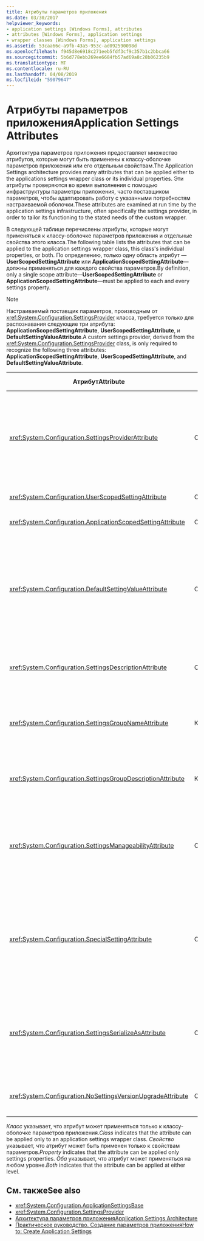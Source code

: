 ```yaml
---
title: Атрибуты параметров приложения
ms.date: 03/30/2017
helpviewer_keywords:
- application settings [Windows Forms], attributes
- attributes [Windows Forms], application settings
- wrapper classes [Windows Forms], application settings
ms.assetid: 53caa66c-a9fb-43a5-953c-ad092590098d
ms.openlocfilehash: f945d8e6918c271eeb5fdf3cf9c357b1c2bbca66
ms.sourcegitcommit: 5b6d778ebb269ee6684fb57ad69a8c28b06235b9
ms.translationtype: MT
ms.contentlocale: ru-RU
ms.lasthandoff: 04/08/2019
ms.locfileid: "59079647"
---
```

# <a name="application-settings-attributes"></a><span data-ttu-id="23312-102">Атрибуты параметров приложения</span><span class="sxs-lookup"><span data-stu-id="23312-102">Application Settings Attributes</span></span>
<span data-ttu-id="23312-103">Архитектура параметров приложения предоставляет множество атрибутов, которые могут быть применены к классу-оболочке параметров приложения или его отдельным свойствам.</span><span class="sxs-lookup"><span data-stu-id="23312-103">The Application Settings architecture provides many attributes that can be applied either to the applications settings wrapper class or its individual properties.</span></span> <span data-ttu-id="23312-104">Эти атрибуты проверяются во время выполнения с помощью инфраструктуры параметры приложения, часто поставщиком параметров, чтобы адаптировать работу с указанными потребностям настраиваемой оболочки.</span><span class="sxs-lookup"><span data-stu-id="23312-104">These attributes are examined at run time by the application settings infrastructure, often specifically the settings provider, in order to tailor its functioning to the stated needs of the custom wrapper.</span></span>  
  
 <span data-ttu-id="23312-105">В следующей таблице перечислены атрибуты, которые могут применяться к классу-оболочке параметров приложения и отдельные свойства этого класса.</span><span class="sxs-lookup"><span data-stu-id="23312-105">The following table lists the attributes that can be applied to the application settings wrapper class, this class's individual properties, or both.</span></span> <span data-ttu-id="23312-106">По определению, только одну область атрибут —**UserScopedSettingAttribute** или **ApplicationScopedSettingAttribute**— должны применяться для каждого свойства параметров.</span><span class="sxs-lookup"><span data-stu-id="23312-106">By definition, only a single scope attribute—**UserScopedSettingAttribute** or **ApplicationScopedSettingAttribute**—must be applied to each and every settings property.</span></span>  
  
> [!NOTE]
>  <span data-ttu-id="23312-107">Настраиваемый поставщик параметров, производным от <xref:System.Configuration.SettingsProvider> класса, требуется только для распознавания следующие три атрибута: **ApplicationScopedSettingAttribute**, **UserScopedSettingAttribute**, и **DefaultSettingValueAttribute**.</span><span class="sxs-lookup"><span data-stu-id="23312-107">A custom settings provider, derived from the <xref:System.Configuration.SettingsProvider> class, is only required to recognize the following three attributes: **ApplicationScopedSettingAttribute**, **UserScopedSettingAttribute**, and **DefaultSettingValueAttribute**.</span></span>  
  
|<span data-ttu-id="23312-108">Атрибут</span><span class="sxs-lookup"><span data-stu-id="23312-108">Attribute</span></span>|<span data-ttu-id="23312-109">целевого объекта</span><span class="sxs-lookup"><span data-stu-id="23312-109">Target</span></span>|<span data-ttu-id="23312-110">Описание</span><span class="sxs-lookup"><span data-stu-id="23312-110">Description</span></span>|  
|---------------|------------|-----------------|  
|<xref:System.Configuration.SettingsProviderAttribute>|<span data-ttu-id="23312-111">Оба</span><span class="sxs-lookup"><span data-stu-id="23312-111">Both</span></span>|<span data-ttu-id="23312-112">Задает короткое имя поставщика параметров, используемый для сохранения состояния.</span><span class="sxs-lookup"><span data-stu-id="23312-112">Specifies the short name of the settings provider to use for persistence.</span></span><br /><br /> <span data-ttu-id="23312-113">Если этот атрибут не задан, поставщик по умолчанию, <xref:System.Configuration.LocalFileSettingsProvider>, предполагается, что.</span><span class="sxs-lookup"><span data-stu-id="23312-113">If this attribute is not supplied, the default provider, <xref:System.Configuration.LocalFileSettingsProvider>, is assumed.</span></span>|  
|<xref:System.Configuration.UserScopedSettingAttribute>|<span data-ttu-id="23312-114">Оба</span><span class="sxs-lookup"><span data-stu-id="23312-114">Both</span></span>|<span data-ttu-id="23312-115">Определяет свойство как параметр приложений пользователя.</span><span class="sxs-lookup"><span data-stu-id="23312-115">Defines a property as a user-scoped application setting.</span></span>|  
|<xref:System.Configuration.ApplicationScopedSettingAttribute>|<span data-ttu-id="23312-116">Оба</span><span class="sxs-lookup"><span data-stu-id="23312-116">Both</span></span>|<span data-ttu-id="23312-117">Определяет свойство как параметр приложения.</span><span class="sxs-lookup"><span data-stu-id="23312-117">Defines a property as an application-scoped application setting.</span></span>|  
|<xref:System.Configuration.DefaultSettingValueAttribute>|<span data-ttu-id="23312-118">Свойство</span><span class="sxs-lookup"><span data-stu-id="23312-118">Property</span></span>|<span data-ttu-id="23312-119">Указывает строку, которая может быть десериализован поставщиком жестко заданную по умолчанию для этого свойства.</span><span class="sxs-lookup"><span data-stu-id="23312-119">Specifies a string that can be deserialized by the provider into the hard-coded default value for this property.</span></span><br /><br /> <span data-ttu-id="23312-120"><xref:System.Configuration.LocalFileSettingsProvider> Этот атрибут не требуется и переопределяет любое значение, предоставляемые этим атрибутом Если значение уже сохранены.</span><span class="sxs-lookup"><span data-stu-id="23312-120">The <xref:System.Configuration.LocalFileSettingsProvider> does not require this attribute, and will override any value provided by this attribute if there is a value already persisted.</span></span>|  
|<xref:System.Configuration.SettingsDescriptionAttribute>|<span data-ttu-id="23312-121">Свойство</span><span class="sxs-lookup"><span data-stu-id="23312-121">Property</span></span>|<span data-ttu-id="23312-122">Предоставляет описательный тест для отдельных параметров, в основном используется средствами времени выполнения и во время разработки.</span><span class="sxs-lookup"><span data-stu-id="23312-122">Provides the descriptive test for an individual setting, used primarily by run-time and design-time tools.</span></span>|  
|<xref:System.Configuration.SettingsGroupNameAttribute>|<span data-ttu-id="23312-123">Класс</span><span class="sxs-lookup"><span data-stu-id="23312-123">Class</span></span>|<span data-ttu-id="23312-124">Содержит явное имя для группы параметров.</span><span class="sxs-lookup"><span data-stu-id="23312-124">Provides an explicit name for a settings group.</span></span> <span data-ttu-id="23312-125">Если этот атрибут отсутствует, <xref:System.Configuration.ApplicationSettingsBase> использует имя класса-оболочки.</span><span class="sxs-lookup"><span data-stu-id="23312-125">If this attribute is missing, <xref:System.Configuration.ApplicationSettingsBase> uses the wrapper class name.</span></span>|  
|<xref:System.Configuration.SettingsGroupDescriptionAttribute>|<span data-ttu-id="23312-126">Класс</span><span class="sxs-lookup"><span data-stu-id="23312-126">Class</span></span>|<span data-ttu-id="23312-127">Предоставляет описательный тест для группы параметров, в основном используется средствами времени выполнения и во время разработки.</span><span class="sxs-lookup"><span data-stu-id="23312-127">Provides the descriptive test for a settings group, used primarily by run-time and design-time tools.</span></span>|  
|<xref:System.Configuration.SettingsManageabilityAttribute>|<span data-ttu-id="23312-128">Оба</span><span class="sxs-lookup"><span data-stu-id="23312-128">Both</span></span>|<span data-ttu-id="23312-129">Указывает ноль или более служб управляемости, которые должна быть представлена группа параметров или свойство.</span><span class="sxs-lookup"><span data-stu-id="23312-129">Specifies zero or more manageability services that should be provided to the settings group or property.</span></span> <span data-ttu-id="23312-130">Описываются доступные службы <xref:System.Configuration.SettingsManageability> перечисления.</span><span class="sxs-lookup"><span data-stu-id="23312-130">The available services are described by the <xref:System.Configuration.SettingsManageability> enumeration.</span></span>|  
|<xref:System.Configuration.SpecialSettingAttribute>|<span data-ttu-id="23312-131">Свойство</span><span class="sxs-lookup"><span data-stu-id="23312-131">Property</span></span>|<span data-ttu-id="23312-132">Указывает, что параметр принадлежит к особой предопределенной категории, например строку подключения, предлагаемое специальной обработки поставщика параметров.</span><span class="sxs-lookup"><span data-stu-id="23312-132">Indicates that a setting belongs to a special, predefined category, such as a connection string, that suggests special processing by the settings provider.</span></span> <span data-ttu-id="23312-133">Стандартные категории для этого атрибута определяется <xref:System.Configuration.SpecialSetting> перечисления.</span><span class="sxs-lookup"><span data-stu-id="23312-133">The predefined categories for this attribute are defined by the <xref:System.Configuration.SpecialSetting> enumeration.</span></span>|  
|<xref:System.Configuration.SettingsSerializeAsAttribute>|<span data-ttu-id="23312-134">Оба</span><span class="sxs-lookup"><span data-stu-id="23312-134">Both</span></span>|<span data-ttu-id="23312-135">Указывает предпочтительный механизм сериализации для группы параметров или свойства.</span><span class="sxs-lookup"><span data-stu-id="23312-135">Specifies a preferred serialization mechanism for a settings group or property.</span></span> <span data-ttu-id="23312-136">Доступные механизмы сериализации определяются <xref:System.Configuration.SettingsSerializeAs> перечисления.</span><span class="sxs-lookup"><span data-stu-id="23312-136">The available serialization mechanisms are defined by the <xref:System.Configuration.SettingsSerializeAs> enumeration.</span></span>|  
|<xref:System.Configuration.NoSettingsVersionUpgradeAttribute>|<span data-ttu-id="23312-137">Свойство</span><span class="sxs-lookup"><span data-stu-id="23312-137">Property</span></span>|<span data-ttu-id="23312-138">Указывает, что поставщик параметров должен отключить всю функциональность обновления приложения для помеченного свойства.</span><span class="sxs-lookup"><span data-stu-id="23312-138">Specifies that a settings provider should disable all application upgrade functionality for the marked property.</span></span>|  
  
 <span data-ttu-id="23312-139">*Класс* указывает, что атрибут может применяться только к классу-оболочке параметров приложения.</span><span class="sxs-lookup"><span data-stu-id="23312-139">*Class* indicates that the attribute can be applied only to an application settings wrapper class.</span></span> <span data-ttu-id="23312-140">*Свойство* указывает, что атрибут может быть применен только к свойствам параметров.</span><span class="sxs-lookup"><span data-stu-id="23312-140">*Property* indicates that the attribute can be applied only settings properties.</span></span> <span data-ttu-id="23312-141">*Оба* указывает, что атрибут может применяться на любом уровне.</span><span class="sxs-lookup"><span data-stu-id="23312-141">*Both* indicates that the attribute can be applied at either level.</span></span>  
  
## <a name="see-also"></a><span data-ttu-id="23312-142">См. также</span><span class="sxs-lookup"><span data-stu-id="23312-142">See also</span></span>

- <xref:System.Configuration.ApplicationSettingsBase>
- <xref:System.Configuration.SettingsProvider>
- [<span data-ttu-id="23312-143">Архитектура параметров приложения</span><span class="sxs-lookup"><span data-stu-id="23312-143">Application Settings Architecture</span></span>](application-settings-architecture.md)
- [<span data-ttu-id="23312-144">Практическое руководство. Создание параметров приложения</span><span class="sxs-lookup"><span data-stu-id="23312-144">How to: Create Application Settings</span></span>](how-to-create-application-settings.md)
